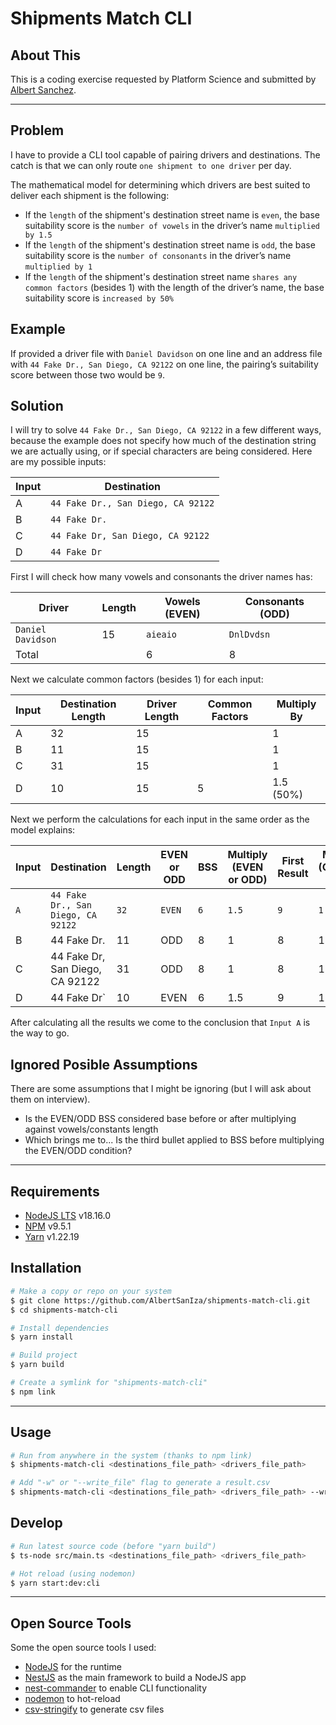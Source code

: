 # Shipments Match CLI

## About This

This is a coding exercise requested by Platform Science and submitted by [Albert Sanchez](https://www.linkedin.com/in/albertsaniza).

---

## Problem

I have to provide a CLI tool capable of pairing drivers and destinations. The catch is that we can only route `one shipment to one driver` per day.

The mathematical model for determining which drivers are best suited to deliver each shipment is the following:

-   If the `length` of the shipment's destination street name is `even`, the base suitability score is the `number of vowels` in the driver’s name `multiplied by 1.5`
-   If the `length` of the shipment's destination street name is `odd`, the base suitability score is the `number of consonants` in the driver’s name `multiplied by 1`
-   If the `length` of the shipment's destination street name `shares any common factors` (besides 1) with the length of the driver’s name, the base suitability score is `increased by 50%`

## Example

If provided a driver file with `Daniel Davidson` on one line and an address file with `44 Fake Dr., San Diego, CA 92122` on one line, the pairing’s suitability score between those two would be `9`.

## Solution

I will try to solve `44 Fake Dr., San Diego, CA 92122` in a few different ways, because the example does not specify how much of the destination string we are actually using, or if special characters are being considered. Here are my possible inputs:

| Input | Destination                        |
| ----- | ---------------------------------- |
| A     | `44 Fake Dr., San Diego, CA 92122` |
| B     | `44 Fake Dr.`                      |
| C     | `44 Fake Dr, San Diego, CA 92122`  |
| D     | `44 Fake Dr`                       |

First I will check how many vowels and consonants the driver names has:

| Driver            | Length | Vowels (EVEN) | Consonants (ODD) |
| ----------------- | ------ | ------------- | ---------------- |
| `Daniel Davidson` | 15     | `aieaio`      | `DnlDvdsn`       |
| Total             |        | 6             | 8                |

Next we calculate common factors (besides 1) for each input:

| Input | Destination Length | Driver Length | Common Factors | Multiply By |
| ----- | ------------------ | ------------- | -------------- | ----------- |
| A     | 32                 | 15            |                | 1           |
| B     | 11                 | 15            |                | 1           |
| C     | 31                 | 15            |                | 1           |
| D     | 10                 | 15            | 5              | 1.5 (50%)   |

Next we perform the calculations for each input in the same order as the model explains:

| Input | Destination                        | Length | EVEN or ODD | BSS | Multiply (EVEN or ODD) | First Result | Multiply (Common Factor) | Final Result |
| ----- | ---------------------------------- | ------ | ----------- | --- | ---------------------- | ------------ | ------------------------ | ------------ |
| `A`   | `44 Fake Dr., San Diego, CA 92122` | `32`   | `EVEN`      | `6` | `1.5`                  | `9`          | `1`                      | `9`          |
| B     | 44 Fake Dr.                        | 11     | ODD         | 8   | 1                      | 8            | 1                        | 8            |
| C     | 44 Fake Dr, San Diego, CA 92122    | 31     | ODD         | 8   | 1                      | 8            | 1                        | 8            |
| D     | 44 Fake Dr`                        | 10     | EVEN        | 6   | 1.5                    | 9            | 1.5                      | 13.5         |

After calculating all the results we come to the conclusion that `Input A` is the way to go.

## Ignored Posible Assumptions

There are some assumptions that I might be ignoring (but I will ask about them on interview).

-   Is the EVEN/ODD BSS considered base before or after multiplying against vowels/constants length
-   Which brings me to... Is the third bullet applied to BSS before multiplying the EVEN/ODD condition?

---

## Requirements

-   [NodeJS LTS](https://nodejs.org/en/) v18.16.0
-   [NPM](https://nodejs.org/en/) v9.5.1
-   [Yarn](https://classic.yarnpkg.com/lang/en/docs/install) v1.22.19

## Installation

```bash
# Make a copy or repo on your system
$ git clone https://github.com/AlbertSanIza/shipments-match-cli.git
$ cd shipments-match-cli

# Install dependencies
$ yarn install

# Build project
$ yarn build

# Create a symlink for "shipments-match-cli"
$ npm link
```

---

## Usage

```bash
# Run from anywhere in the system (thanks to npm link)
$ shipments-match-cli <destinations_file_path> <drivers_file_path>

# Add "-w" or "--write_file" flag to generate a result.csv
$ shipments-match-cli <destinations_file_path> <drivers_file_path> --write_file
```

## Develop

```bash
# Run latest source code (before "yarn build")
$ ts-node src/main.ts <destinations_file_path> <drivers_file_path>

# Hot reload (using nodemon)
$ yarn start:dev:cli
```

---

## Open Source Tools

Some the open source tools I used:

-   [NodeJS](https://nodejs.org/en/about/) for the runtime
-   [NestJS](https://nestjs.com/) as the main framework to build a NodeJS app
-   [nest-commander](https://nodejs.org/en/) to enable CLI functionality
-   [nodemon](https://nodemon.io/) to hot-reload
-   [csv-stringify](https://csv.js.org/stringify/) to generate csv files
